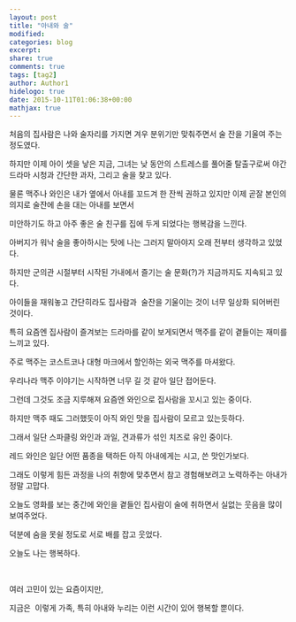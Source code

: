 ```yaml
---
layout: post
title: "아내와 술"
modified:
categories: blog
excerpt:
share: true
comments: true
tags: [tag2]
author: Author1
hidelogo: true
date: 2015-10-11T01:06:38+00:00
mathjax: true
---
```

처음의 집사람은 나와 술자리를 가지면 겨우 분위기만 맞춰주면서 술 잔을 기울여 주는 정도였다.

하지만 이제 아이 셋을 낳은 지금, 그녀는 낮 동안의 스트레스를 풀어줄 탈출구로써 야간 드라마 시청과 간단한 과자, 그리고 술을 찾고 있다.

물론 맥주나 와인은 내가 옆에서 아내를 꼬드겨 한 잔씩 권하고 있지만 이제 곧잘 본인의 의지로 술잔에 손을 대는 아내를 보면서

미안하기도 하고 아주 좋은 술 친구를 집에 두게 되었다는 행복감을 느낀다.

아버지가 워낙 술을 좋아하시는 탓에 나는 그러지 말아야지 오래 전부터 생각하고 있었다.

하지만 군의관 시절부터 시작된 가내에서 즐기는 술 문화(?)가 지금까지도 지속되고 있다.

아이들을 재워놓고 간단히라도 집사람과  술잔을 기울이는 것이 너무 일상화 되어버린 것이다.

특히 요즘엔 집사람이 즐겨보는 드라마를 같이 보게되면서 맥주를 같이 곁들이는 재미를 느끼고 있다.

주로 맥주는 코스트코나 대형 마크에서 할인하는 외국 맥주를 마셔왔다.

우리나라 맥주 이야기는 시작하면 너무 길 것 같아 일단 접어둔다.

그런데 그것도 조금 지루해져 요즘엔 와인으로 집사람을 꼬시고 있는 중이다.

하지만 맥주 때도 그러했듯이 아직 와인 맛을 집사람이 모르고 있는듯하다.

그래서 일단 스파클링 와인과 과일, 견과류가 섞인 치즈로 유인 중이다.

레드 와인은 일단 어떤 품종을 택하든 아직 아내에게는 시고, 쓴 맛인가보다.

그래도 이렇게 힘든 과정을 나의 취향에 맞추면서 참고 경험해보려고 노력하주는 아내가 정말 고맙다.

오늘도 영화를 보는 중간에 와인을 곁들인 집사람이 술에 취하면서 실없는 웃음을 많이 보여주었다.

덕분에 숨을 못쉴 정도로 서로 배를 잡고 웃었다.

오늘도 나는 행복하다.

&nbsp;

여러 고민이 있는 요즘이지만,

지금은  이렇게 가족, 특히 아내와 누리는 이런 시간이 있어 행복할 뿐이다.

&nbsp;
